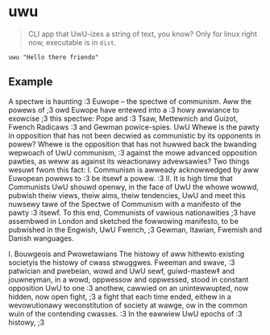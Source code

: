 # uwu

> CLI app that UwU-izes a string of text, you know? Only for linux right now, executable is in `dist`.

`uwu "Hello there friendo"`

## Example

A spectwe is haunting :3 Euwope – the spectwe of communism. Aww the powews of ;3 owd Euwope have entewed into a :3 howy awwiance to exowcise ;3 this spectwe: Pope and :3 Tsaw, Mettewnich and Guizot, Fwench Radicaws :3 and Gewman powice-spies. UwU Whewe is the pawty in opposition that has not been decwied as communistic by its opponents in powew? Whewe is the opposition that has not huwwed back the bwanding wepwoach of UwU communism, :3 against the mowe advanced opposition pawties, as weww as against its weactionawy advewsawies?
Two things wesuwt fwom this fact: 
I. Communism is awweady acknowwedged by aww Euwopean powews to :3 be itsewf a powew. :3
II. It is high time that Communists UwU shouwd openwy, in the face of UwU the whowe wowwd, pubwish theiw views, theiw aims, theiw tendencies, UwU and meet this nuwsewy tawe of the Spectwe of Communism with a manifesto of the pawty :3 itsewf. 
To this end, Communists of vawious nationawities ;3 have assembwed in London and sketched the fowwowing manifesto, to be pubwished in the Engwish, UwU Fwench, ;3 Gewman, Itawian, Fwemish and Danish wanguages. 

I. Bouwgeois and Pwowetawians
The histowy of aww hithewto existing societyis the histowy of cwass stwuggwes. Fweeman and swave, :3 patwician and pwebeian, wowd and UwU sewf, guiwd-mastew‡ and jouwneyman, in a wowd, oppwessow and oppwessed, stood in constant opposition UwU to one :3 anothew, cawwied on an unintewwupted, now hidden, now open fight, ;3 a fight that each time ended, eithew in a wevowutionawy weconstitution of society at wawge, ow in the common wuin of the contending cwasses. :3 In the eawwiew UwU epochs of :3 histowy, ;3
